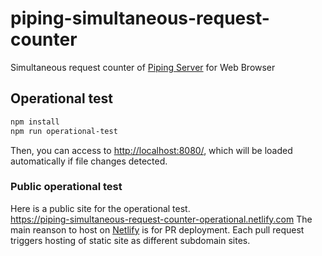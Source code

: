 # piping-simultaneous-request-counter
Simultaneous request counter of [Piping Server](https://github.com/nwtgck/piping-server) for Web Browser

## Operational test

```bash
npm install
npm run operational-test
```

Then, you can access to <http://localhost:8080/>, which will be loaded automatically if file changes detected.

### Public operational test
Here is a public site for the operational test.  
<https://piping-simultaneous-request-counter-operational.netlify.com>
The main reanson to host on [Netlify](https://www.netlify.com) is for PR deployment. Each pull request triggers hosting of static site as different subdomain sites.
